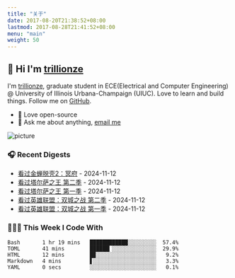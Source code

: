 ```yaml
---
title: "关于"
date: 2017-08-20T21:38:52+08:00
lastmod: 2017-08-28T21:41:52+08:00
menu: "main"
weight: 50
---
```


## 👋 Hi I'm [trillionze](https://www.trillionze.com)

I'm [trillionze](https://www.trillionze.com), graduate student in ECE(Electrical and Computer Engineering) @ University of Illinois Urbana-Champaign (UIUC). Love to learn and build things. Follow me on [GitHub](https://github.com/trillionze).

- 💼 Love open-source
- 💬 Ask me about anything, [email me](trillionze@163.com)

![picture](https://image.pseudoyu.com/images/dino.gif)

### 🎧 Recent Digests

<!-- douban starts -->
* <a href='http://movie.douban.com/subject/26905469/' target='_blank'>看过金蝉脱壳2：冥府</a> - 2024-11-12
* <a href='http://movie.douban.com/subject/36174827/' target='_blank'>看过塔尔萨之王 第二季</a> - 2024-11-12
* <a href='http://movie.douban.com/subject/35814636/' target='_blank'>看过塔尔萨之王 第一季</a> - 2024-11-12
* <a href='http://movie.douban.com/subject/35669844/' target='_blank'>看过英雄联盟：双城之战 第二季</a> - 2024-11-12
* <a href='http://movie.douban.com/subject/34867871/' target='_blank'>看过英雄联盟：双城之战 第一季</a> - 2024-11-12
<!-- douban ends -->

### 👨🏻‍💻 This Week I Code With

<!-- code_time starts -->

```text
Bash       1 hr 19 mins   ████████████░░░░░░░░░  57.4%
TOML       41 mins        ██████▎░░░░░░░░░░░░░░  29.9%
HTML       12 mins        █▉░░░░░░░░░░░░░░░░░░░   9.2%
Markdown   4 mins         ▋░░░░░░░░░░░░░░░░░░░░   3.3%
YAML       0 secs         ░░░░░░░░░░░░░░░░░░░░░   0.1%
```

<!-- code_time ends -->